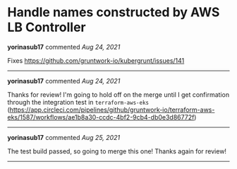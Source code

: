 # Handle names constructed by AWS LB Controller

**yorinasub17** commented *Aug 24, 2021*

Fixes https://github.com/gruntwork-io/kubergrunt/issues/141
<br />
***


**yorinasub17** commented *Aug 24, 2021*

Thanks for review! I'm going to hold off on the merge until I get confirmation through the integration test in `terraform-aws-eks` (https://app.circleci.com/pipelines/github/gruntwork-io/terraform-aws-eks/1587/workflows/ae1b8a30-ccdc-4bf2-9cb4-db0e3d86772f)
***

**yorinasub17** commented *Aug 25, 2021*

The test build passed, so going to merge this one! Thanks again for review!
***

